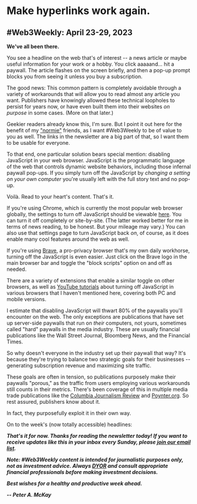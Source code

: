 # Make hyperlinks work again.
## #Web3Weekly: April 23-29, 2023

**We've all been there.**

You see a headline on the web that's of interest -- a news article or maybe useful information for your work or a hobby. You click aaaaand... hit a paywall. The article flashes on the screen briefly, and then a pop-up prompt blocks you from seeing it unless you buy a subscription.

The good news: This common pattern is completely avoidable through a variety of workarounds that will allow you to read almost any article you want. Publishers have knowingly allowed these technical loopholes to persist for years now, or have even built them into their websites *on purpose* in some cases. (More on that later.)

Geekier readers already know this, I'm sure. But I point it out here for the benefit of my ["normie"](https://www.dictionary.com/e/slang/normie/) friends, as I want #Web3Weekly to be of value to you as well. The links in the newsletter are a big part of that, so I want them to be usable for everyone.

To that end, one particular solution bears special mention: disabling JavaScript in your web browser. JavaScript is the programmatic language of the web that controls dynamic website behaviors, including those infernal paywall pop-ups. If you simply turn off the JavaScript by *changing a setting on your own computer* you're usually left with the full story text and no pop-up.

Voilà. Read to your heart's content. That's it.  

If you're using Chrome, which is currently the most popular web browser globally, the settings to turn off JavaScript should be viewable [here](chrome://settings/content/javascript). You can turn it off completely or site-by-site. (The latter worked better for me in terms of news reading, to be honest. But your mileage may vary.) You can also use that settings page to turn JavaScript back *on*, of course, as it does enable many cool features around the web as well.

If you're using [Brave](https://brave.com/), a pro-privacy browser that's my own daily workhorse, turning off the JavaScript is even easier. Just click on the Brave logo in the main browser bar and toggle the "block scripts" option on and off as needed.

There are a variety of extensions that enable a similar toggle on other browsers, as well as [YouTube tutorials](https://www.youtube.com/results?search_query=turning+off+javascript) about turning off JavaScript in various browsers that I haven't mentioned here, covering both PC and mobile versions.

I estimate that disabling JavaScript will thwart 80% of the paywalls you'll encounter on the web. The only exceptions are publications that have set up server-side paywalls that run on *their* computers, not yours, sometimes called "hard" paywalls in the media industry. These are usually financial publications like the Wall Street Journal, Bloomberg News, and the Financial Times.

So why doesn't everyone in the industry set up their paywall that way? It's because they're trying to balance two strategic goals for their businesses -- generating subscription revenue and maximizing site traffic.

These goals are often in tension, so publications purposely make their paywalls "porous," as the traffic from users employing various workarounds still counts in their metrics. There's been coverage of this in multiple media trade publications like the [Columbia Journalism Review](https://www.cjr.org/business_of_news/news-paywalls-new-york-times-wall-street-journal.php) and [Poynter.org](https://www.poynter.org/commentary/analysis/2022/how-free-service-journalism-and-paywalls-can-coexist/). So rest assured, publishers know about it.

In fact, they purposefully exploit it in their own way.

On to the week's (now totally accessible) headlines:

<!--

- Tiffany Fong reports there are new bids on Celsius assets. (https://tiffanyfong.substack.com/p/new-bids-on-celsius-networks-assets-9a7)

- Consensus in Austin. <!-- https://www.coindesk.com/consensus-magazine/2023/04/28/5-consensus-2023-takeaways/

- US is outsourcing tech antitrust regulation to Europe. https://www.nytimes.com/2023/04/27/opinion/microsoft-activision-ftc-antitrust-grail-eu.html

- Binance is still investing: https://www.theblock.co/post/228565/binance-labs-yibo-ling-investments

- ICYMI: Decrypt notes that Gary Gensler said in remarks at MIT in 2018 that he believes Etehreum is not a security. https://decrypt.co/138334/gary-gensler-sec-ethereum-not-security-mit-2018

- PayPal enables crypto transfers for Venmo users. https://www.theblock.co/post/228824/paypal-extending-crypto-transfers-to-more-than-60-million-venmo-customers

- Data brokers: https://slate.com/technology/2023/04/data-broker-inference-privacy-legislation.html

- Fode Diop vid on using ChatGPT to learn bitcoin programming. https://www.youtube.com/watch?v=NeM3WlFZO8E

- Jaron Lanier on AI: https://www.newyorker.com/science/annals-of-artificial-intelligence/there-is-no-ai

- Bitcoin use cases are seeing "explosive growth." https://www.coindesk.com/tech/2023/04/28/bitcoin-use-cases-are-seeing-explosive-growth-trust-machines-says/

- Future Tense on the death of the blue check: https://slate.com/technology/2023/04/blue-check-funeral.html

- New lightning node software: https://decrypt.co/138381/lightning-labs-bitcoin-billions-update

- A former researcher at OpenAI says there's a 50% chance artificial intelligence will "end in catastrophe." https://decrypt.co/138310/openai-researcher-chance-ai-catastrophe

- New malware targeting crypto wallets on Macs. https://bitcoinist.com/new-atomic-malware-on-macos-targets-crypto-wallets/

- Almost half of milennials in advanced economies own crypto: https://bitcoinist.com/research-shows-millennials-major-economies-crypto/

- Bitcoin is poised for a comeback: https://www.coindesk.com/markets/2023/04/28/bitcoin-is-poised-to-reclaim-cryptos-spotlight-berenberg/

- New John Oliver rant on crypto: https://www.youtube.com/watch?v=o7zazuy_UfI&list=WL&index=10&t=20s

-->

_**That's it for now. Thanks for reading the newsletter today! If you want to receive updates like this in your inbox every Sunday, please [join our email list](https://w3w.news).**_

_**Note: #Web3Weekly content is intended for journalistic purposes only, not as investment advice. Always [DYOR](https://www.urbandictionary.com/define.php?term=DYOR) and consult appropriate financial professionals before making investment decisions.**_

_**Best wishes for a healthy and productive week ahead.**_  

_**-- Peter A. McKay**_
